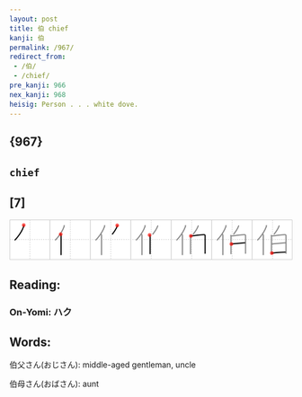 ```yaml
---
layout: post
title: 伯 chief
kanji: 伯
permalink: /967/
redirect_from:
 - /伯/
 - /chief/
pre_kanji: 966
nex_kanji: 968
heisig: Person . . . white dove.
---
```


## {967}

## `chief`

## [7]

<div class="stroke"><img src="../images/E4BCAF.png" /></div>

## Reading:

### On-Yomi: ハク

## Words:

伯父さん(おじさん): middle-aged gentleman, uncle

伯母さん(おばさん): aunt
